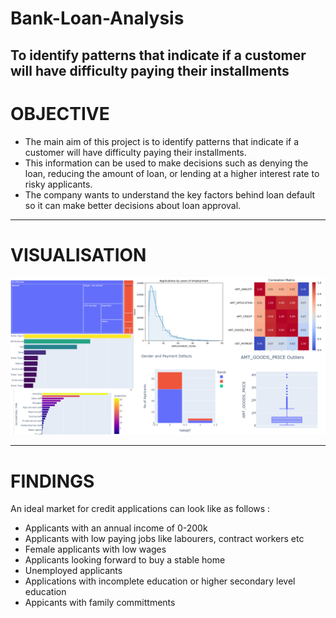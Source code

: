 # Bank-Loan-Analysis
To identify patterns that indicate if a customer will have difficulty paying their installments
----------------------------------------------------------------------------------------------------------------
# OBJECTIVE 
   + The main aim of this project is to identify patterns that indicate if a customer will have difficulty paying their installments.
   + This information can be used to make decisions such as denying the loan, reducing the amount of loan, or lending at a higher interest rate to risky applicants.
   + The company wants to understand the key factors behind loan default so it can make better decisions about loan approval.
------------------------------------------------------------------------------------------------------------------
# VISUALISATION 

![1](https://github.com/prati1201/Bank-Loan-Analysis/blob/main/bank%20laon%20-%20visualisation.png)

-----------------------------------------------------------------------------------------------------------------------
# FINDINGS
An ideal market for credit applications can look like as follows : 
+ Applicants with an annual income of 0-200k
+ Applicants with low paying jobs like labourers, contract workers etc
+ Female applicants with low wages
+ Applicants looking forward to buy a stable home 
+ Unemployed applicants
+ Applications with incomplete education or higher secondary level education
+ Appicants with family committments 

